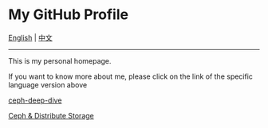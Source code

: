 # My GitHub Profile

[English](README-en.md) | [中文](README-zh-CN.md)

---

This is my personal homepage. 

If you want to know more about me, please click on the link of the specific language version above


[ceph-deep-dive](https://github.com/wuhongsong/ceph-deep-dive)

[Ceph & Distribute Storage](https://zhuanlan.zhihu.com/c_1267088333848641536)

